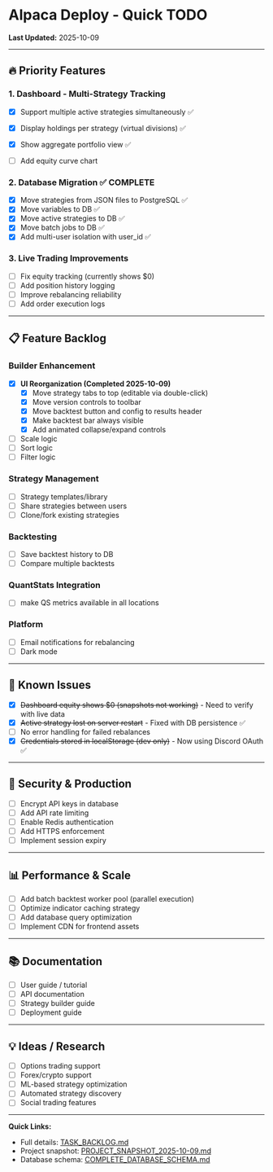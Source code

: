 # Alpaca Deploy - Quick TODO

**Last Updated:** 2025-10-09

---

## 🔥 Priority Features

### 1. Dashboard - Multi-Strategy Tracking
- [x] Support multiple active strategies simultaneously ✅
- [x] Display holdings per strategy (virtual divisions) ✅
- [x] Show aggregate portfolio view ✅
- [ ] Add equity curve chart


### 2. Database Migration ✅ COMPLETE
- [x] Move strategies from JSON files to PostgreSQL ✅
- [x] Move variables to DB ✅
- [x] Move active strategies to DB ✅
- [x] Move batch jobs to DB ✅
- [x] Add multi-user isolation with user_id ✅

### 3. Live Trading Improvements
- [ ] Fix equity tracking (currently shows $0)
- [ ] Add position history logging
- [ ] Improve rebalancing reliability
- [ ] Add order execution logs

---

## 📋 Feature Backlog

### Builder Enhancement
- [x] **UI Reorganization (Completed 2025-10-09)**
  - [x] Move strategy tabs to top (editable via double-click)
  - [x] Move version controls to toolbar
  - [x] Move backtest button and config to results header
  - [x] Make backtest bar always visible
  - [x] Add animated collapse/expand controls
- [ ] Scale logic
- [ ] Sort logic
- [ ] Filter logic

### Strategy Management
- [ ] Strategy templates/library
- [ ] Share strategies between users
- [ ] Clone/fork existing strategies

### Backtesting
- [ ] Save backtest history to DB
- [ ] Compare multiple backtests

### QuantStats Integration
- [ ] make QS metrics available in all locations

### Platform
- [ ] Email notifications for rebalancing
- [ ] Dark mode

---

## 🐛 Known Issues

- [x] ~~Dashboard equity shows $0 (snapshots not working)~~ - Need to verify with live data
- [x] ~~Active strategy lost on server restart~~ - Fixed with DB persistence ✅
- [ ] No error handling for failed rebalances
- [x] ~~Credentials stored in localStorage (dev only)~~ - Now using Discord OAuth ✅

---

## 🔐 Security & Production

- [ ] Encrypt API keys in database
- [ ] Add API rate limiting
- [ ] Enable Redis authentication
- [ ] Add HTTPS enforcement
- [ ] Implement session expiry

---

## 📊 Performance & Scale

- [ ] Add batch backtest worker pool (parallel execution)
- [ ] Optimize indicator caching strategy
- [ ] Add database query optimization
- [ ] Implement CDN for frontend assets

---

## 📚 Documentation

- [ ] User guide / tutorial
- [ ] API documentation
- [ ] Strategy builder guide
- [ ] Deployment guide

---

## 💡 Ideas / Research

- [ ] Options trading support
- [ ] Forex/crypto support
- [ ] ML-based strategy optimization
- [ ] Automated strategy discovery
- [ ] Social trading features

---

**Quick Links:**
- Full details: [TASK_BACKLOG.md](./TASK_BACKLOG.md)
- Project snapshot: [PROJECT_SNAPSHOT_2025-10-09.md](./PROJECT_SNAPSHOT_2025-10-09.md)
- Database schema: [COMPLETE_DATABASE_SCHEMA.md](./COMPLETE_DATABASE_SCHEMA.md)
